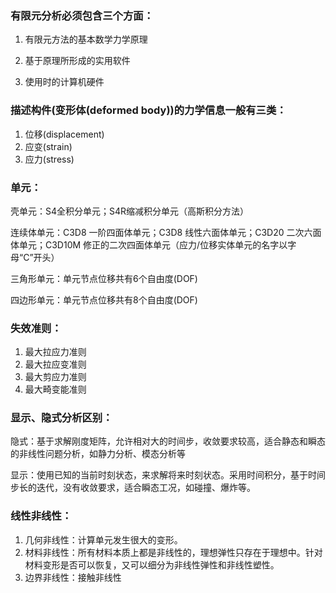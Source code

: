 ### 有限元分析必须包含三个方面：

1. 有限元方法的基本数学力学原理

2. 基于原理所形成的实用软件

3. 使用时的计算机硬件


### 描述构件(变形体(deformed body))的力学信息一般有三类：
1. 位移(displacement)
2. 应变(strain)
3. 应力(stress)

### 单元：

壳单元：S4全积分单元；S4R缩减积分单元（高斯积分方法）

连续体单元：C3D8 一阶四面体单元；C3D8 线性六面体单元；C3D20 二次六面体单元；C3D10M 修正的二次四面体单元（应力/位移实体单元的名字以字母“C”开头）

三角形单元：单元节点位移共有6个自由度(DOF)

四边形单元：单元节点位移共有8个自由度(DOF)

### 失效准则：

1. 最大拉应力准则
2. 最大拉应变准则
3. 最大剪应力准则
4. 最大畸变能准则

### 显示、隐式分析区别：

隐式：基于求解刚度矩阵，允许相对大的时间步，收敛要求较高，适合静态和瞬态的非线性问题分析，如静力分析、模态分析等

显示：使用已知的当前时刻状态，来求解将来时刻状态。采用时间积分，基于时间步长的迭代，没有收敛要求，适合瞬态工况，如碰撞、爆炸等。

### 线性非线性：

1. 几何非线性：计算单元发生很大的变形。
2. 材料非线性：所有材料本质上都是非线性的，理想弹性只存在于理想中。针对材料变形是否可以恢复，又可以细分为非线性弹性和非线性塑性。
3. 边界非线性：接触非线性


